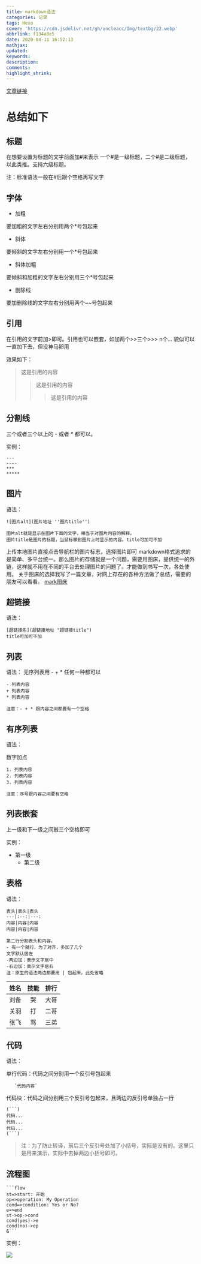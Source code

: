```yaml
---
title: markdown语法
categories: 记录
tags: Hexo
cover: 'https://cdn.jsdelivr.net/gh/uncleacc/Img/textbg/22.webp'
abbrlink: f134a8e5
date: 2020-04-11 16:52:13
mathjax:
updated:
keywords:
description:
comments:
highlight_shrink:
---
```


[文章链接](https://www.jianshu.com/p/191d1e21f7ed/)

# 总结如下

## 标题

在想要设置为标题的文字前面加#来表示
一个#是一级标题，二个#是二级标题，以此类推。支持六级标题。

注：标准语法一般在#后跟个空格再写文字

## 字体

-    加粗

要加粗的文字左右分别用两个*号包起来

-   斜体

要倾斜的文字左右分别用一个*号包起来

-    斜体加粗

要倾斜和加粗的文字左右分别用三个*号包起来

 -   删除线

要加删除线的文字左右分别用两个~~号包起来

## 引用
在引用的文字前加>即可。引用也可以嵌套，如加两个>>三个>>>
n个...
貌似可以一直加下去，但没神马卵用

效果如下：

>这是引用的内容
>>这是引用的内容
>>
>>>这是引用的内容

## 分割线
三个或者三个以上的 - 或者 * 都可以。

实例：

    ---
    ----
    ***
    *****
## 图片

语法：

    ![图片alt](图片地址 ''图片title'')
    
    图片alt就是显示在图片下面的文字，相当于对图片内容的解释。
    图片title是图片的标题，当鼠标移到图片上时显示的内容。title可加可不加
上传本地图片直接点击导航栏的图片标志，选择图片即可
markdown格式追求的是简单、多平台统一。那么图片的存储就是一个问题，需要用图床，提供统一的外链，这样就不用在不同的平台去处理图片的问题了。才能做到书写一次，各处使用。
关于图床的选择我写了一篇文章，对网上存在的各种方法做了总结，需要的朋友可以看看。
[mark图床](https://www.jianshu.com/p/ea1eb11db63f)
## 超链接
语法：

    [超链接名](超链接地址 "超链接title")
    title可加可不加
## 列表
语法：
无序列表用 - + * 任何一种都可以

    - 列表内容
    + 列表内容
    * 列表内容
    
    注意：- + * 跟内容之间都要有一个空格
## 有序列表

语法：

数字加点

    1. 列表内容
    2. 列表内容
    3. 列表内容
    
    注意：序号跟内容之间要有空格
## 列表嵌套
上一级和下一级之间敲三个空格即可

实例：

- 第一级
    - 第二级
## 表格
语法：

    表头|表头|表头
    ---|:--:|---:
    内容|内容|内容
    内容|内容|内容
    
    第二行分割表头和内容。
    - 有一个就行，为了对齐，多加了几个
    文字默认居左
    -两边加：表示文字居中
    -右边加：表示文字居右
    注：原生的语法两边都要用 | 包起来。此处省略

姓名|技能|排行
--|:--:|--:
刘备|哭|大哥
关羽|打|二哥
张飞|骂|三弟
## 代码
语法：

单行代码：代码之间分别用一个反引号包起来

       `代码内容`
代码块：代码之间分别用三个反引号包起来，且两边的反引号单独占一行

    (```)
    代码...
    代码...
    代码...
    (```)
>注：为了防止转译，前后三个反引号处加了小括号，实际是没有的。这里只是用来演示，实际中去掉两边小括号即可。
## 流程图

    ```flow
    st=>start: 开始
    op=>operation: My Operation
    cond=>condition: Yes or No?
    e=>end
    st->op->cond
    cond(yes)->e
    cond(no)->op
    &```
实例：

![](https://upload-images.jianshu.io/upload_images/6860761-9d9524ba31047696.png?imageMogr2/auto-orient/strip%7CimageView2/2/w/751)
